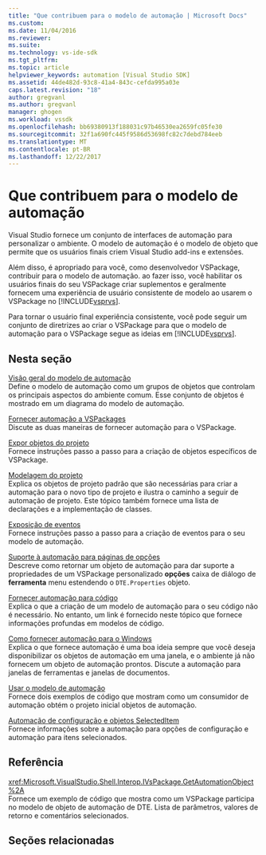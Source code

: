 ```yaml
---
title: "Que contribuem para o modelo de automação | Microsoft Docs"
ms.custom: 
ms.date: 11/04/2016
ms.reviewer: 
ms.suite: 
ms.technology: vs-ide-sdk
ms.tgt_pltfrm: 
ms.topic: article
helpviewer_keywords: automation [Visual Studio SDK]
ms.assetid: 44de482d-93c8-41a4-843c-cefda995a03e
caps.latest.revision: "18"
author: gregvanl
ms.author: gregvanl
manager: ghogen
ms.workload: vssdk
ms.openlocfilehash: bb69380913f188031c97b46530ea2659fc05fe30
ms.sourcegitcommit: 32f1a690fc445f9586d53698fc82c7debd784eeb
ms.translationtype: MT
ms.contentlocale: pt-BR
ms.lasthandoff: 12/22/2017
---
```

# <a name="contributing-to-the-automation-model"></a>Que contribuem para o modelo de automação
Visual Studio fornece um conjunto de interfaces de automação para personalizar o ambiente. O modelo de automação é o modelo de objeto que permite que os usuários finais criem Visual Studio add-ins e extensões.  
  
 Além disso, é apropriado para você, como desenvolvedor VSPackage, contribuir para o modelo de automação. ao fazer isso, você habilitar os usuários finais do seu VSPackage criar suplementos e geralmente fornecem uma experiência de usuário consistente de modelo ao usarem o VSPackage no [!INCLUDE[vsprvs](../../code-quality/includes/vsprvs_md.md)].  
  
 Para tornar o usuário final experiência consistente, você pode seguir um conjunto de diretrizes ao criar o VSPackage para que o modelo de automação para o VSPackage segue as ideias em [!INCLUDE[vsprvs](../../code-quality/includes/vsprvs_md.md)].  
  
## <a name="in-this-section"></a>Nesta seção  
 [Visão geral do modelo de automação](../../extensibility/internals/automation-model-overview.md)  
 Define o modelo de automação como um grupos de objetos que controlam os principais aspectos do ambiente comum. Esse conjunto de objetos é mostrado em um diagrama do modelo de automação.  
  
 [Fornecer automação a VSPackages](../../extensibility/internals/providing-automation-for-vspackages.md)  
 Discute as duas maneiras de fornecer automação para o VSPackage.  
  
 [Expor objetos do projeto](../../extensibility/internals/exposing-project-objects.md)  
 Fornece instruções passo a passo para a criação de objetos específicos de VSPackage.  
  
 [Modelagem do projeto](../../extensibility/internals/project-modeling.md)  
 Explica os objetos de projeto padrão que são necessárias para criar a automação para o novo tipo de projeto e ilustra o caminho a seguir de automação de projeto. Este tópico também fornece uma lista de declarações e a implementação de classes.  
  
 [Exposição de eventos](../../extensibility/internals/exposing-events-in-the-visual-studio-sdk.md)  
 Fornece instruções passo a passo para a criação de eventos para o seu modelo de automação.  
  
 [Suporte à automação para páginas de opções](../../extensibility/internals/automation-support-for-options-pages.md)  
 Descreve como retornar um objeto de automação para dar suporte a propriedades de um VSPackage personalizado **opções** caixa de diálogo de **ferramenta** menu estendendo o `DTE.Properties` objeto.  
  
 [Fornecer automação para código](../../extensibility/internals/providing-automation-for-code.md)  
 Explica o que a criação de um modelo de automação para o seu código não é necessário. No entanto, um link é fornecido neste tópico que fornece informações profundas em modelos de código.  
  
 [Como fornecer automação para o Windows](../../extensibility/internals/how-to-provide-automation-for-windows.md)  
 Explica o que fornece automação é uma boa ideia sempre que você deseja disponibilizar os objetos de automação em uma janela, e o ambiente já não fornecem um objeto de automação prontos. Discute a automação para janelas de ferramentas e janelas de documentos.  
  
 [Usar o modelo de automação](../../extensibility/internals/using-the-automation-model.md)  
 Fornece dois exemplos de código que mostram como um consumidor de automação obtém o projeto inicial objetos de automação.  
  
 [Automação de configuração e objetos SelectedItem](../../extensibility/internals/automation-for-configuration-and-selecteditem-objects.md)  
 Fornece informações sobre a automação para opções de configuração e automação para itens selecionados.  
  
## <a name="reference"></a>Referência  
 <xref:Microsoft.VisualStudio.Shell.Interop.IVsPackage.GetAutomationObject%2A>  
 Fornece um exemplo de código que mostra como um VSPackage participa no modelo de objeto de automação de DTE. Lista de parâmetros, valores de retorno e comentários selecionados.  
  
## <a name="related-sections"></a>Seções relacionadas